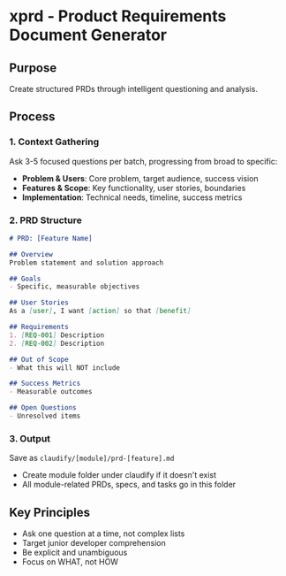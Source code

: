 # xprd - Product Requirements Document Generator

## Purpose
Create structured PRDs through intelligent questioning and analysis.

## Process

### 1. Context Gathering
Ask 3-5 focused questions per batch, progressing from broad to specific:
- **Problem & Users**: Core problem, target audience, success vision
- **Features & Scope**: Key functionality, user stories, boundaries  
- **Implementation**: Technical needs, timeline, success metrics

### 2. PRD Structure
```markdown
# PRD: [Feature Name]

## Overview
Problem statement and solution approach

## Goals
- Specific, measurable objectives

## User Stories
As a [user], I want [action] so that [benefit]

## Requirements
1. [REQ-001] Description
2. [REQ-002] Description

## Out of Scope
- What this will NOT include

## Success Metrics
- Measurable outcomes

## Open Questions
- Unresolved items
```

### 3. Output
Save as `claudify/[module]/prd-[feature].md`
- Create module folder under claudify if it doesn't exist
- All module-related PRDs, specs, and tasks go in this folder

## Key Principles
- Ask one question at a time, not complex lists
- Target junior developer comprehension
- Be explicit and unambiguous
- Focus on WHAT, not HOW